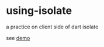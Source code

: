 # using-isolate
a practice on client side of dart isolate

see [demo](https://easonpai.github.io/using-isolate/)
